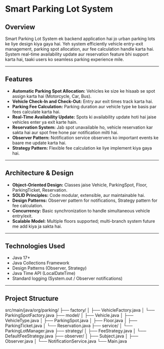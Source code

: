 # Smart Parking Lot System

## Overview

Smart Parking Lot System ek backend application hai jo urban parking lots ke liye design kiya gaya hai. Yeh system efficiently vehicle entry-exit management, parking spot allocation, aur fee calculation handle karta hai. System real-time availability update aur reservation feature bhi support karta hai, taaki users ko seamless parking experience mile.

---

## Features

- **Automatic Parking Spot Allocation:** Vehicles ke size ke hisaab se spot assign karta hai (Motorcycle, Car, Bus).
- **Vehicle Check-In and Check-Out:** Entry aur exit times track karta hai.
- **Parking Fee Calculation:** Parking duration aur vehicle type ke basis par fees calculate karta hai.
- **Real-Time Availability Update:** Spots ki availability update hoti hai jaise vehicles enter ya exit karte hain.
- **Reservation System:** Jab spot unavailable ho, vehicle reservation kar sakta hai aur spot free hone par notification milti hai.
- **Observer Pattern:** Notification service observers ko important events ke baare me update karta hai.
- **Strategy Pattern:** Flexible fee calculation ke liye implement kiya gaya hai.

---

## Architecture & Design

- **Object-Oriented Design:** Classes jaise Vehicle, ParkingSpot, Floor, ParkingTicket, Reservation.
- **SOLID Principles:** Code modular, extensible, aur maintainable hai.
- **Design Patterns:** Observer pattern for notifications, Strategy pattern for fee calculation.
- **Concurrency:** Basic synchronization to handle simultaneous vehicle entry/exit.
- **Scalable Model:** Multiple floors supported; multi-branch system future me add kiya ja sakta hai.

---

## Technologies Used

- Java 17+
- Java Collections Framework
- Design Patterns (Observer, Strategy)
- Java Time API (LocalDateTime)
- Standard logging (System.out / Observer notifications)

---

## Project Structure

src/main/java/org/parking/
├── factory/
│ ├── VehicleFactory.java
│ └── ParkingSpotFactory.java
├── model/
│ ├── Vehicle.java
│ ├── VehicleType.java
│ ├── ParkingSpot.java
│ ├── Floor.java
│ ├── ParkingTicket.java
│ └── Reservation.java
├── service/
│ └── ParkingLotManager.java
├── strategy/
│ ├── FeeStrategy.java
│ └── DefaultFeeStrategy.java
├── observer/
│ ├── Subject.java
│ ├── Observer.java
│ └── NotificationService.java
└── Main.java
